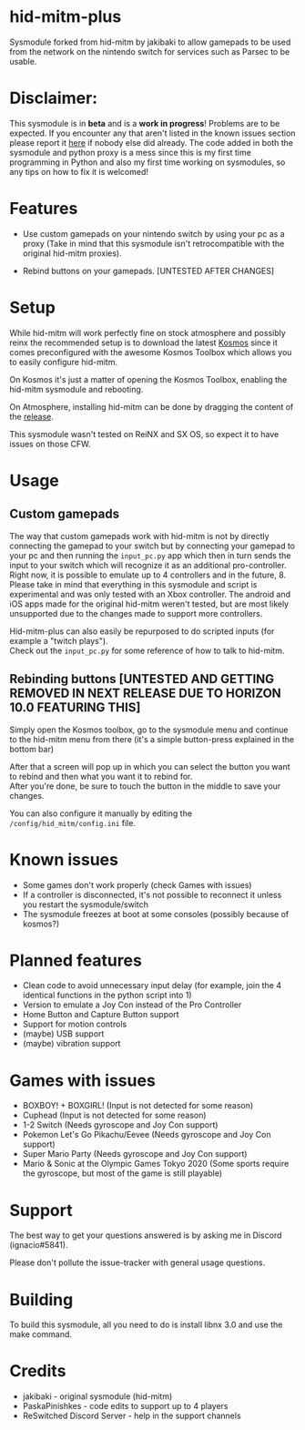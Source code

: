 # hid-mitm-plus

Sysmodule forked from hid-mitm by jakibaki to allow gamepads to be used from the network on the nintendo switch for services such as Parsec to be usable.

# Disclaimer:
This sysmodule is in **beta** and is a **work in progress**! Problems are to be expected. If you encounter any that aren't listed in the known issues section please report it [here](https://github.com/PaskaPinishkes/hid-mitm-plus/issues) if nobody else did already.
The code added in both the sysmodule and python proxy is a mess since this is my first time programming in Python and also my first time working on sysmodules, so any tips on how to fix it is welcomed!

# Features
* Use custom gamepads on your nintendo switch by using your pc as a proxy (Take in mind that this sysmodule isn't retrocompatible with the original hid-mitm proxies).

* Rebind buttons on your gamepads. [UNTESTED AFTER CHANGES]



# Setup
While hid-mitm will work perfectly fine on stock atmosphere and possibly reinx the recommended setup is to download the latest [Kosmos](https://github.com/AtlasNX/Kosmos) since it comes preconfigured with the awesome Kosmos Toolbox which allows you to easily configure hid-mitm.

On Kosmos it's just a matter of opening the Kosmos Toolbox, enabling the hid-mitm sysmodule and rebooting.

On Atmosphere, installing hid-mitm can be done by dragging the content of the [release](https://github.com/jakibaki/hid-mitm/releases).

This sysmodule wasn't tested on ReiNX and SX OS, so expect it to have issues on those CFW.

# Usage
## Custom gamepads
The way that custom gamepads work with hid-mitm is not by directly connecting the gamepad to your switch but by connecting your gamepad to your pc and then running the `input_pc.py` app which then in turn sends the input to your switch which will recognize it as an additional pro-controller. Right now, it is possible to emulate up to 4 controllers and in the future, 8. Please take in mind that everything in this sysmodule and script is experimental and was only tested with an Xbox controller.
The android and iOS apps made for the original hid-mitm weren't tested, but are most likely unsupported due to the changes made to support more controllers.

Hid-mitm-plus can also easily be repurposed to do scripted inputs (for example a "twitch plays").  
Check out the `input_pc.py` for some reference of how to talk to hid-mitm.

## Rebinding buttons [UNTESTED AND GETTING REMOVED IN NEXT RELEASE DUE TO HORIZON 10.0 FEATURING THIS]
Simply open the Kosmos toolbox, go to the sysmodule menu and continue to the hid-mitm menu from there (it's a simple button-press explained in the bottom bar)

After that a screen will pop up in which you can select the button you want to rebind and then what you want it to rebind for.  
After you're done, be sure to touch the button in the middle to save your changes.

You can also configure it manually by editing the `/config/hid_mitm/config.ini` file.



# Known issues
* Some games don't work properly (check Games with issues)
* If a controller is disconnected, it's not possible to reconnect it unless you restart the sysmodule/switch
* The sysmodule freezes at boot at some consoles (possibly because of kosmos?)

# Planned features

* Clean code to avoid unnecessary input delay (for example, join the 4 identical functions in the python script into 1)
* Version to emulate a Joy Con instead of the Pro Controller
* Home Button and Capture Button support
* Support for motion controls
* (maybe) USB support
* (maybe) vibration support

# Games with issues
* BOXBOY! + BOXGIRL! (Input is not detected for some reason)
* Cuphead (Input is not detected for some reason)
* 1-2 Switch (Needs gyroscope and Joy Con support)
* Pokemon Let's Go Pikachu/Eevee (Needs gyroscope and Joy Con support)
* Super Mario Party (Needs gyroscope and Joy Con support)
* Mario & Sonic at the Olympic Games Tokyo 2020 (Some sports require the gyroscope, but most of the game is still playable)

# Support

The best way to get your questions answered is by asking me in Discord (ignacio#5841).

Please don't pollute the issue-tracker with general usage questions.

# Building

To build this sysmodule, all you need to do is install libnx 3.0 and use the make command.

# Credits
* jakibaki - original sysmodule (hid-mitm)
* PaskaPinishkes - code edits to support up to 4 players
* ReSwitched Discord Server - help in the support channels
